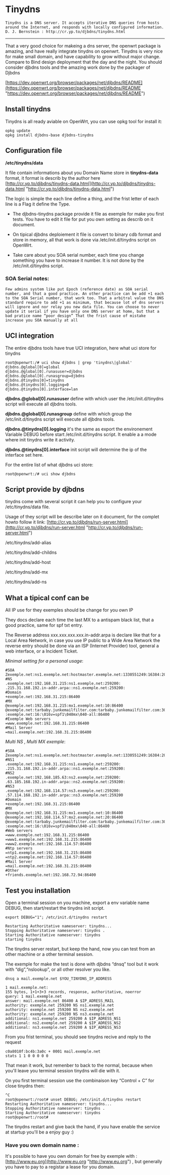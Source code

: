 # Tinydns

`Tinydns is a DNS server. It accepts iterative DNS queries from hosts around the Internet, and responds with locally configured information. D. J. Bernstein : http://cr.yp.to/djbdns/tinydns.html`

* * *

That a very good choice for makeing a dns server, the openwrt package is amazing, and have really integrate tinydns on openwrt. Tinydns is very nice for make small domain, and have capability to grow without major change. Compare to Bind design deployment that the day and the night. You should consider djbdns tools and the amazing work done by the packager of Djbdns

[https://dev.openwrt.org/browser/packages/net/djbdns/README](https://dev.openwrt.org/browser/packages/net/djbdns/README "https://dev.openwrt.org/browser/packages/net/djbdns/README")

## Install tinydns

Tinydns is all ready aviable on OpenWrt, you can use opkg tool for install it:

```
opkg update
opkg install djbdns-base djbdns-tinydns
```

## Configuration file

**/etc/tinydns/data**

It file contain informations about you Domain Name store in **tinydns-data** format, it format is describ by the author here [http://cr.yp.to/djbdns/tinydns-data.html](http://cr.yp.to/djbdns/tinydns-data.html "http://cr.yp.to/djbdns/tinydns-data.html")

The logic is simple the each line define a thing, and the frist letter of each line is a Flag it define the Type.

- The djbdns-tinydns package provide it file as exemple for make you first tests. You have to edit it file for put you own setting as describ on it document.

<!--THE END-->

- On tipical djbdns deploiement it file is convert to binary cdb format and store in memory, all that work is done via /etc/init.d/tinydns script on OpenWrt.

<!--THE END-->

- Take care about you SOA serial number, each time you change something you have to increase it number. It is not done by the /etc/init.d/tinydns script.

### SOA Serial notes:

`Few admins system like put Epoch (reference date) as SOA serial number, and that a good practice. An other practice can be add +1 each to the SOA Serial number, that work too. That a arbitral value the DNS standard require to add +1 as minimum, that because lot of dns servers will ignore and nor relay you new data file. You can choose to never update it serial if you have only one DNS server at home, but that a bad pratice name “poor design” That the frist cause of mistake increase you SOA manually at all`

## UCI integration

The entire djbdns tools have true UCI integration, here what uci store for tinydns

```
root@openwrt:/# uci show djbdns | grep 'tinydns\|global'
djbdns.@global[0]=global
djbdns.@global[0].runasuser=djbdns
djbdns.@global[0].runasgroup=djbdns
djbdns.@tinydns[0]=tinydns
djbdns.@tinydns[0].logging=0
djbdns.@tinydns[0].interface=lan
```

**djbdns.@global\[0].runasuser** define with which user the /etc/init.d/tinydns script will execute all djbdns tools.

**djbdns.@global\[0].runasgroup** define with which group the /etc/init.d/tinydns script will execute all djbdns tools.

**djbdns.@tinydns\[0].logging** it's the same as export the environement Variable DEBUG before start /etc/init.d/tinydns script. It enable a a mode where init tinydns write it activity.

**djbdns.@tinydns\[0].interface** init script will determine the ip of the interface set here.

For the entire list of what djbdns uci store:

```
root@openwrt:/# uci show djbdns
```

## Script provide by djbdns

tinydns come with several script it can help you to configure your /etc/tinydns/data file.

Usage of they script will be describe later on it document, for the complet howto follow it link: [http://cr.yp.to/djbdns/run-server.html](http://cr.yp.to/djbdns/run-server.html "http://cr.yp.to/djbdns/run-server.html")

/etc/tinydns/add-alias

/etc/tinydns/add-childns

/etc/tinydns/add-host

/etc/tinydns/add-mx

/etc/tinydns/add-ns

## What a tipical conf can be

All IP use for they exemples should be change for you own IP

They docs declare each time the last MX to a antispam black list, that a good practice, same for spf txt entry.

The Reverse address xxx.xxx.xxx.xxx.in-addr.arpa is declare like that for a Local Area Network, in case you use IP public to a Wide Area Network the reverse entry should be done via an ISP (Internet Provider) tool, general a web interface, or a Incident Ticket.

*Minimal setting for a personal usage*:

```
#SOA
Zexemple.net:ns1.exemple.net:hostmaster.exemple.net:1330551249:16384:2048:1048576:2560:::
#NS
.exemple.net:192.168.31.215:ns1.exemple.net:259200:
.215.31.168.192.in-addr.arpa::ns1.exemple.net:259200:
#Domain
+exemple.net:192.168.31.215:86400
#MX
@exemple.net:192.168.31.215:mx1.exemple.net:10:86400
@exemple.net:tarbaby.junkemailfilter.com:tarbaby.junkemailfilter.com:30:86400
:exemple.net:16:\016v=spf1\040mx\040-all:86400
#Exemple Web servers
=www.exemple.net:192.168.31.215:86400
#Mail Server
=mail.exemple.net:192.168.31.215:86400
```

*Multi NS , Multi MX exemple*:

```
#SOA
Zexemple.net:ns1.exemple.net:hostmaster.exemple.net:1330551249:16384:2048:1048576:2560:::
#NS1
.exemple.net:192.168.31.215:ns1.exemple.net:259200:
.215.31.168.192.in-addr.arpa::ns1.exemple.net:259200:
#NS2
.exemple.net:192.168.185.63:ns2.exemple.net:259200:
.63.185.168.192.in-addr.arpa::ns2.exemple.net:259200:
#NS3
.exemple.net:192.168.114.57:ns3.exemple.net:259200:
.57.114.168.192.in-addr.arpa::ns3.exemple.net:259200
#Domain
+exemple.net:192.168.31.215:86400
#MX
@exemple.net:192.168.31.215:mx1.exemple.net:10:86400
@exemple.net:192.168.114.57:mx2.exemple.net:20:86400
@exemple.net:tarbaby.junkemailfilter.com:tarbaby.junkemailfilter.com:30:86400
:exemple.net:16:\016v=spf1\040mx\040-all:86400
#Web servers
=www.exemple.net:192.168.31.215:86400
=www1.exemple.net:192.168.31.215:86400
=www2.exemple.net:192.168.114.57:86400
#Ntp servers
=ntp1.exemple.net:192.168.31.215:86400
=ntp2.exemple.net:192.168.114.57:86400
#Mail Server
=mail.exemple.net:192.168.31.215:86400
#Other
+friends.exemple.net:192.168.72.94:86400
```

## Test you installation

Open a terminal session on you machine, export a env variable name DEBUG, then start/restart the tinydns init script.

```
export DEBUG="1"; /etc/init.d/tinydns restart
```

```
Restarting Authoritative nameserver: tinydns... 
Stopping Authoritative nameserver: tinydns .
Starting Authoritative nameserver: tinydns
starting tinydns
```

The tinydns server restart, but keep the hand, now you can test from an other machine or a other terminal session.

The exemple for make the test is done with djbdns “dnsq” tool but it work with “dig”,“nslookup”, or all other resolver you like.

```
dnsq a mail.exemple.net $YOU_TINYDNS_IP_ADDRESS
```

```
1 mail.exemple.net:
155 bytes, 1+1+3+3 records, response, authoritative, noerror
query: 1 mail.exemple.net
answer: mail.exemple.net 86400 A $IP_ADRESS_MAIL
authority: exemple.net 259200 NS ns1.exemple.net
authority: exemple.net 259200 NS ns2.exemple.net
authority: exemple.net 259200 NS ns3.exemple.net
additional: ns1.exemple.net 259200 A $IP_ADRESS_NS1
additional: ns2.exemple.net 259200 A $IP_ADRESS_NS2
additional: ns3.exemple.net 259200 A $IP_ADRESS_NS3
```

From you frist terminal, you should see tinydns recive and reply to the request

```
c0a8010f:bc4b:3a0c + 0001 mail.exemple.net
stats 1 1 0 0 0 0 0
```

That mean it work, but remenber to back to the normal, because when you'll leave you terminal session tinydns will die with it.

On you first terminal session use the combinaison key “Control + C” for close tinydns then:

```
^C
root@openwrt:/root# unset DEBUG; /etc/init.d/tinydns restart
Restarting Authoritative nameserver: tinydns... 
Stopping Authoritative nameserver: tinydns .
Starting Authoritative nameserver: tinydns
root@openwrt:/root#
```

The tinydns restart and give back the hand, if you have enable the service at startup you'll be a enjoy guy :)

### Have you own domain name :

It's possible to have you own domain for free by exemple with : [http://www.eu.org](http://www.eu.org "http://www.eu.org") , but generally you have to pay to a registar a lease for you domain.
